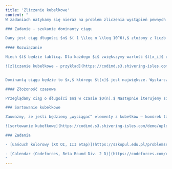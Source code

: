 ```yaml
---
title: 'Zliczanie kubełkowe'
content: "
W zadaniach natykamy się nieraz na problem zliczenia wystąpień pewnych elementów. Można w ten sposób np. sortować ciąg lub znaleźć jego dominantę. W tym artykule omówimy metodę zliczania kubełkowego. 

### Zadanie - szukanie dominanty ciągu

Dany jest ciąg długości $n$ $( 1 \\leq n \\leq 10^6),$ złożony z liczb naturalnych $x_i$ $( 1 \\leq x_i \\leq 10^6).$ Znajdź jego dominantę – element, który występuje najwięcej razy.
 
#### Rozwiązanie

Niech $t$ będzie tablicą. Dla każdego $i$ zwiększymy wartość $t[x_i]$ o jeden. W ten sposób w $a$-tej komórce $t$ będziemy przechowywać liczbę wystąpień elementu o wartości $a.$

![zliczanie kubełkowe - przykład](https://codimd.s3.shivering-isles.com/demo/uploads/upload_ff2aa8bfd0d40494abd41d7a843bec98.png)


Dominantą ciągu będzie to $x,$ którego $t[x]$ jest największe. Wystarczy więc przejrzeć wszystkie komórki tablicy $t$ i znaleźć maksymalną wartość.

#### Złożoność czasowa

Przeglądamy ciąg o długości $n$ w czasie $O(n).$ Następnie iterujemy się po wszystkich komórkach $t.$ Sumaryczna złożoność wynosi $O(n + Z),$ gdzie $Z$ to maksymalna wartość ze wszystkich $x_i.$

### Sortowanie kubełkowe

Zauważmy, że jeśli będziemy „wyciągać” elementy z kubełków – komórek tablicy $t,$ od najmniejszego do największego, to uzyskamy posortowany ciąg.

![sortowanie kubełkowe](https://codimd.s3.shivering-isles.com/demo/uploads/upload_e07d7a0a05592d3199b0ce3328540823.png)

### Zadania

- [Łańcuch kolorowy (XX OI, III etap)](https://szkopul.edu.pl/problemset/problem/MAWN1VdLdXO29VvrVYuYxQyw/site/?key=statement)

- [Calendar (Codeforces, Beta Round Div. 2 D)](https://codeforces.com/contest/58/problem/D)
"
---
```

